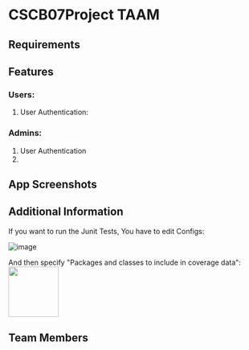 # CSCB07Project TAAM

## Requirements

## Features
### Users:
1. User Authentication:

### Admins:
1. User Authentication
2. 
## App Screenshots

## Additional Information
If you want to run the Junit Tests, You have to edit Configs:

![image](https://github.com/user-attachments/assets/a2c3d6dd-ee03-4505-807b-b23d1b200b38)

And then specify "Packages and classes to include in coverage data":
<img src="https://github.com/user-attachments/assets/38c2b2f5-d0af-49d6-b2b9-53fde56a2955" width="100" height="100">


## Team Members
